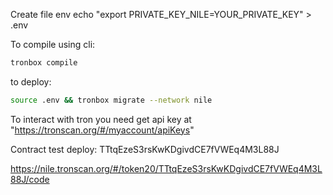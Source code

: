 Create file env
echo "export PRIVATE_KEY_NILE=YOUR_PRIVATE_KEY" > .env

To compile using cli:

```bash
tronbox compile
```

to deploy:

```bash
source .env && tronbox migrate --network nile
```

To interact with tron you need get api key at "https://tronscan.org/#/myaccount/apiKeys"

Contract test deploy:
TTtqEzeS3rsKwKDgivdCE7fVWEq4M3L88J

<https://nile.tronscan.org/#/token20/TTtqEzeS3rsKwKDgivdCE7fVWEq4M3L88J/code>
